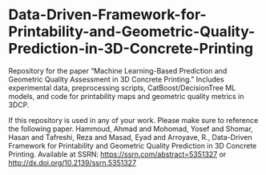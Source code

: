 # Data-Driven-Framework-for-Printability-and-Geometric-Quality-Prediction-in-3D-Concrete-Printing
Repository for the paper “Machine Learning-Based Prediction and Geometric Quality Assessment in 3D Concrete Printing.” Includes experimental data, preprocessing scripts, CatBoost/DecisionTree ML models, and code for printability maps and geometric quality metrics in 3DCP.

If this repository is used in any of your work. Please make sure to reference the following paper.
Hammoud, Ahmad and Mohomad, Yosef and Shomar, Hasan and Tafreshi, Reza and Masad, Eyad and Arroyave, R., Data-Driven Framework for Printability and Geometric
Quality Prediction in 3D Concrete Printing. Available at SSRN: https://ssrn.com/abstract=5351327 or http://dx.doi.org/10.2139/ssrn.5351327
